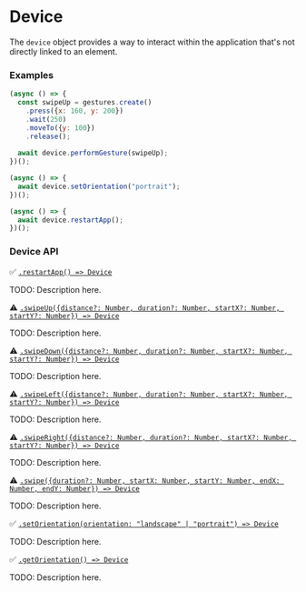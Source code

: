# Device

The `device` object provides a way to interact within the application that's not directly linked to an element.

### Examples

```javascript
(async () => {
  const swipeUp = gestures.create()
    .press({x: 160, y: 200})
    .wait(250)
    .moveTo({y: 100})
    .release();
  
  await device.performGesture(swipeUp);
})();
```

```javascript
(async () => {
  await device.setOrientation("portrait");
})();
```

```javascript
(async () => {
  await device.restartApp();
})();
```

### Device API

:white_check_mark: [```.restartApp() => Device```](./device/restartApp.md)

TODO: Description here.

:warning: [```.swipeUp({distance?: Number, duration?: Number, startX?: Number, startY?: Number}) => Device```](./device/swipeUp.md)

TODO: Description here.

:warning: [```.swipeDown({distance?: Number, duration?: Number, startX?: Number, startY?: Number}) => Device```](./device/swipeDown.md)

TODO: Description here.

:warning: [```.swipeLeft({distance?: Number, duration?: Number, startX?: Number, startY?: Number}) => Device```](./device/swipeLeft.md)

TODO: Description here.

:warning: [```.swipeRight({distance?: Number, duration?: Number, startX?: Number, startY?: Number}) => Device```](./device/swipeRight.md)

TODO: Description here.

:warning: [```.swipe({duration?: Number, startX: Number, startY: Number, endX: Number, endY: Number}) => Device```](./device/swipe.md)

TODO: Description here.

:white_check_mark: [```.setOrientation(orientation: "landscape" | "portrait") => Device```](./device/setOrientation.md)

TODO: Description here.

:white_check_mark: [```.getOrientation() => Device```](./device/getOrientation.md)

TODO: Description here.